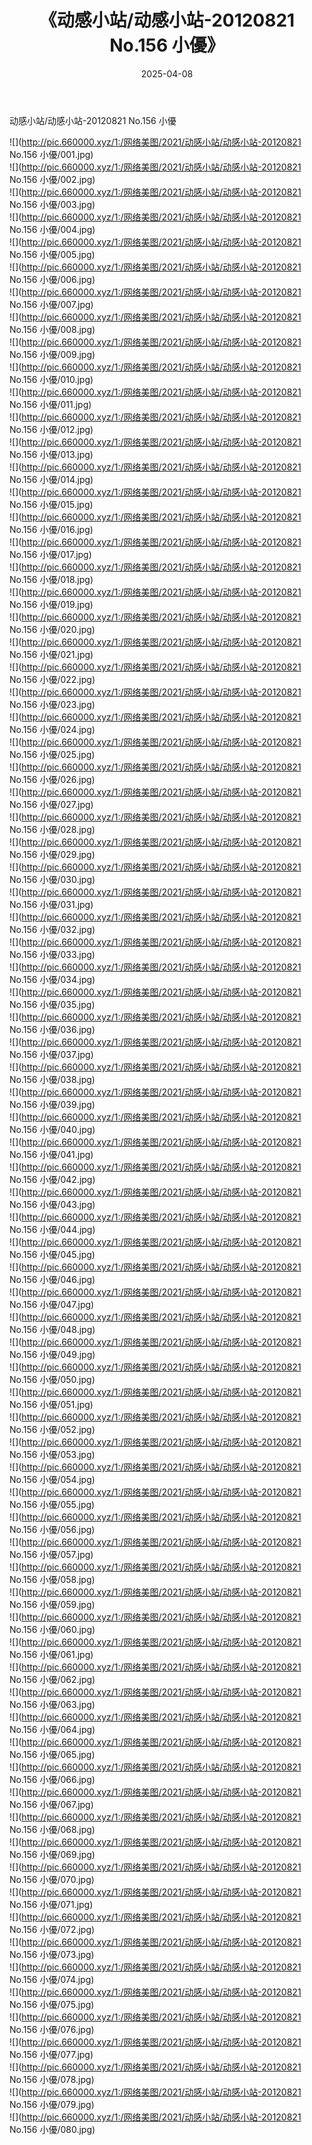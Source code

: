 ﻿---
layout: post
title:  《动感小站/动感小站-20120821 No.156 小優》
date:   2025-04-08
img: http://pic.660000.xyz/1:/网络美图/2021/动感小站/动感小站-20120821 No.156 小優/000.jpg
categories: [美女, 清纯, 唯美]
---

动感小站/动感小站-20120821 No.156 小優

 ![](http://pic.660000.xyz/1:/网络美图/2021/动感小站/动感小站-20120821 No.156 小優/001.jpg) <br>![](http://pic.660000.xyz/1:/网络美图/2021/动感小站/动感小站-20120821 No.156 小優/002.jpg) <br>![](http://pic.660000.xyz/1:/网络美图/2021/动感小站/动感小站-20120821 No.156 小優/003.jpg) <br>![](http://pic.660000.xyz/1:/网络美图/2021/动感小站/动感小站-20120821 No.156 小優/004.jpg) <br>![](http://pic.660000.xyz/1:/网络美图/2021/动感小站/动感小站-20120821 No.156 小優/005.jpg) <br>![](http://pic.660000.xyz/1:/网络美图/2021/动感小站/动感小站-20120821 No.156 小優/006.jpg) <br>![](http://pic.660000.xyz/1:/网络美图/2021/动感小站/动感小站-20120821 No.156 小優/007.jpg) <br>![](http://pic.660000.xyz/1:/网络美图/2021/动感小站/动感小站-20120821 No.156 小優/008.jpg) <br>![](http://pic.660000.xyz/1:/网络美图/2021/动感小站/动感小站-20120821 No.156 小優/009.jpg) <br>![](http://pic.660000.xyz/1:/网络美图/2021/动感小站/动感小站-20120821 No.156 小優/010.jpg) <br>![](http://pic.660000.xyz/1:/网络美图/2021/动感小站/动感小站-20120821 No.156 小優/011.jpg) <br>![](http://pic.660000.xyz/1:/网络美图/2021/动感小站/动感小站-20120821 No.156 小優/012.jpg) <br>![](http://pic.660000.xyz/1:/网络美图/2021/动感小站/动感小站-20120821 No.156 小優/013.jpg) <br>![](http://pic.660000.xyz/1:/网络美图/2021/动感小站/动感小站-20120821 No.156 小優/014.jpg) <br>![](http://pic.660000.xyz/1:/网络美图/2021/动感小站/动感小站-20120821 No.156 小優/015.jpg) <br>![](http://pic.660000.xyz/1:/网络美图/2021/动感小站/动感小站-20120821 No.156 小優/016.jpg) <br>![](http://pic.660000.xyz/1:/网络美图/2021/动感小站/动感小站-20120821 No.156 小優/017.jpg) <br>![](http://pic.660000.xyz/1:/网络美图/2021/动感小站/动感小站-20120821 No.156 小優/018.jpg) <br>![](http://pic.660000.xyz/1:/网络美图/2021/动感小站/动感小站-20120821 No.156 小優/019.jpg) <br>![](http://pic.660000.xyz/1:/网络美图/2021/动感小站/动感小站-20120821 No.156 小優/020.jpg) <br>![](http://pic.660000.xyz/1:/网络美图/2021/动感小站/动感小站-20120821 No.156 小優/021.jpg) <br>![](http://pic.660000.xyz/1:/网络美图/2021/动感小站/动感小站-20120821 No.156 小優/022.jpg) <br>![](http://pic.660000.xyz/1:/网络美图/2021/动感小站/动感小站-20120821 No.156 小優/023.jpg) <br>![](http://pic.660000.xyz/1:/网络美图/2021/动感小站/动感小站-20120821 No.156 小優/024.jpg) <br>![](http://pic.660000.xyz/1:/网络美图/2021/动感小站/动感小站-20120821 No.156 小優/025.jpg) <br>![](http://pic.660000.xyz/1:/网络美图/2021/动感小站/动感小站-20120821 No.156 小優/026.jpg) <br>![](http://pic.660000.xyz/1:/网络美图/2021/动感小站/动感小站-20120821 No.156 小優/027.jpg) <br>![](http://pic.660000.xyz/1:/网络美图/2021/动感小站/动感小站-20120821 No.156 小優/028.jpg) <br>![](http://pic.660000.xyz/1:/网络美图/2021/动感小站/动感小站-20120821 No.156 小優/029.jpg) <br>![](http://pic.660000.xyz/1:/网络美图/2021/动感小站/动感小站-20120821 No.156 小優/030.jpg) <br>![](http://pic.660000.xyz/1:/网络美图/2021/动感小站/动感小站-20120821 No.156 小優/031.jpg) <br>![](http://pic.660000.xyz/1:/网络美图/2021/动感小站/动感小站-20120821 No.156 小優/032.jpg) <br>![](http://pic.660000.xyz/1:/网络美图/2021/动感小站/动感小站-20120821 No.156 小優/033.jpg) <br>![](http://pic.660000.xyz/1:/网络美图/2021/动感小站/动感小站-20120821 No.156 小優/034.jpg) <br>![](http://pic.660000.xyz/1:/网络美图/2021/动感小站/动感小站-20120821 No.156 小優/035.jpg) <br>![](http://pic.660000.xyz/1:/网络美图/2021/动感小站/动感小站-20120821 No.156 小優/036.jpg) <br>![](http://pic.660000.xyz/1:/网络美图/2021/动感小站/动感小站-20120821 No.156 小優/037.jpg) <br>![](http://pic.660000.xyz/1:/网络美图/2021/动感小站/动感小站-20120821 No.156 小優/038.jpg) <br>![](http://pic.660000.xyz/1:/网络美图/2021/动感小站/动感小站-20120821 No.156 小優/039.jpg) <br>![](http://pic.660000.xyz/1:/网络美图/2021/动感小站/动感小站-20120821 No.156 小優/040.jpg) <br>![](http://pic.660000.xyz/1:/网络美图/2021/动感小站/动感小站-20120821 No.156 小優/041.jpg) <br>![](http://pic.660000.xyz/1:/网络美图/2021/动感小站/动感小站-20120821 No.156 小優/042.jpg) <br>![](http://pic.660000.xyz/1:/网络美图/2021/动感小站/动感小站-20120821 No.156 小優/043.jpg) <br>![](http://pic.660000.xyz/1:/网络美图/2021/动感小站/动感小站-20120821 No.156 小優/044.jpg) <br>![](http://pic.660000.xyz/1:/网络美图/2021/动感小站/动感小站-20120821 No.156 小優/045.jpg) <br>![](http://pic.660000.xyz/1:/网络美图/2021/动感小站/动感小站-20120821 No.156 小優/046.jpg) <br>![](http://pic.660000.xyz/1:/网络美图/2021/动感小站/动感小站-20120821 No.156 小優/047.jpg) <br>![](http://pic.660000.xyz/1:/网络美图/2021/动感小站/动感小站-20120821 No.156 小優/048.jpg) <br>![](http://pic.660000.xyz/1:/网络美图/2021/动感小站/动感小站-20120821 No.156 小優/049.jpg) <br>![](http://pic.660000.xyz/1:/网络美图/2021/动感小站/动感小站-20120821 No.156 小優/050.jpg) <br>![](http://pic.660000.xyz/1:/网络美图/2021/动感小站/动感小站-20120821 No.156 小優/051.jpg) <br>![](http://pic.660000.xyz/1:/网络美图/2021/动感小站/动感小站-20120821 No.156 小優/052.jpg) <br>![](http://pic.660000.xyz/1:/网络美图/2021/动感小站/动感小站-20120821 No.156 小優/053.jpg) <br>![](http://pic.660000.xyz/1:/网络美图/2021/动感小站/动感小站-20120821 No.156 小優/054.jpg) <br>![](http://pic.660000.xyz/1:/网络美图/2021/动感小站/动感小站-20120821 No.156 小優/055.jpg) <br>![](http://pic.660000.xyz/1:/网络美图/2021/动感小站/动感小站-20120821 No.156 小優/056.jpg) <br>![](http://pic.660000.xyz/1:/网络美图/2021/动感小站/动感小站-20120821 No.156 小優/057.jpg) <br>![](http://pic.660000.xyz/1:/网络美图/2021/动感小站/动感小站-20120821 No.156 小優/058.jpg) <br>![](http://pic.660000.xyz/1:/网络美图/2021/动感小站/动感小站-20120821 No.156 小優/059.jpg) <br>![](http://pic.660000.xyz/1:/网络美图/2021/动感小站/动感小站-20120821 No.156 小優/060.jpg) <br>![](http://pic.660000.xyz/1:/网络美图/2021/动感小站/动感小站-20120821 No.156 小優/061.jpg) <br>![](http://pic.660000.xyz/1:/网络美图/2021/动感小站/动感小站-20120821 No.156 小優/062.jpg) <br>![](http://pic.660000.xyz/1:/网络美图/2021/动感小站/动感小站-20120821 No.156 小優/063.jpg) <br>![](http://pic.660000.xyz/1:/网络美图/2021/动感小站/动感小站-20120821 No.156 小優/064.jpg) <br>![](http://pic.660000.xyz/1:/网络美图/2021/动感小站/动感小站-20120821 No.156 小優/065.jpg) <br>![](http://pic.660000.xyz/1:/网络美图/2021/动感小站/动感小站-20120821 No.156 小優/066.jpg) <br>![](http://pic.660000.xyz/1:/网络美图/2021/动感小站/动感小站-20120821 No.156 小優/067.jpg) <br>![](http://pic.660000.xyz/1:/网络美图/2021/动感小站/动感小站-20120821 No.156 小優/068.jpg) <br>![](http://pic.660000.xyz/1:/网络美图/2021/动感小站/动感小站-20120821 No.156 小優/069.jpg) <br>![](http://pic.660000.xyz/1:/网络美图/2021/动感小站/动感小站-20120821 No.156 小優/070.jpg) <br>![](http://pic.660000.xyz/1:/网络美图/2021/动感小站/动感小站-20120821 No.156 小優/071.jpg) <br>![](http://pic.660000.xyz/1:/网络美图/2021/动感小站/动感小站-20120821 No.156 小優/072.jpg) <br>![](http://pic.660000.xyz/1:/网络美图/2021/动感小站/动感小站-20120821 No.156 小優/073.jpg) <br>![](http://pic.660000.xyz/1:/网络美图/2021/动感小站/动感小站-20120821 No.156 小優/074.jpg) <br>![](http://pic.660000.xyz/1:/网络美图/2021/动感小站/动感小站-20120821 No.156 小優/075.jpg) <br>![](http://pic.660000.xyz/1:/网络美图/2021/动感小站/动感小站-20120821 No.156 小優/076.jpg) <br>![](http://pic.660000.xyz/1:/网络美图/2021/动感小站/动感小站-20120821 No.156 小優/077.jpg) <br>![](http://pic.660000.xyz/1:/网络美图/2021/动感小站/动感小站-20120821 No.156 小優/078.jpg) <br>![](http://pic.660000.xyz/1:/网络美图/2021/动感小站/动感小站-20120821 No.156 小優/079.jpg) <br>![](http://pic.660000.xyz/1:/网络美图/2021/动感小站/动感小站-20120821 No.156 小優/080.jpg) <br>